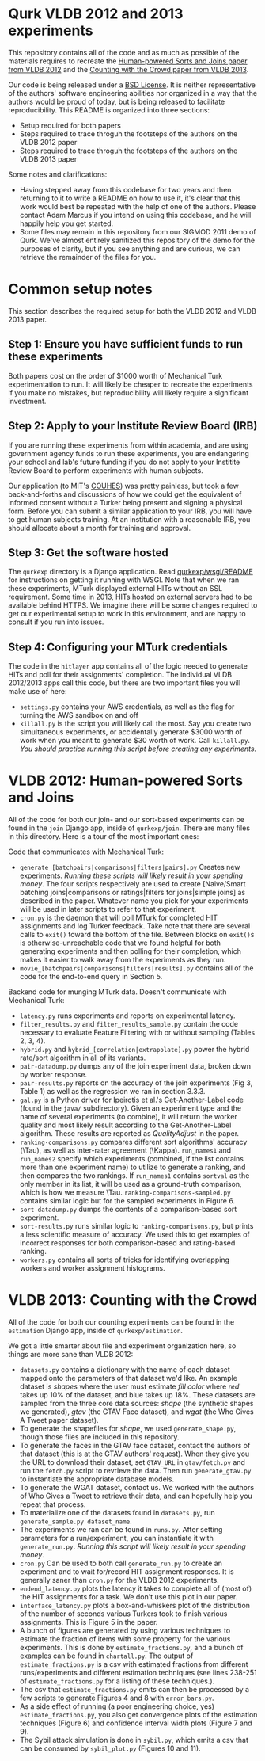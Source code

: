 # Qurk VLDB 2012 and 2013 experiments

This repository contains all of the code and as much as possible of the materials requires to recreate the [Human-powered Sorts and Joins paper from VLDB 2012](http://marcua.net/papers/qurk-vldb2012.pdf) and the [Counting with the Crowd paper from VLDB 2013](http://marcua.net/papers/qurk-vldb2013.pdf).

Our code is being released under a [BSD License](LICENSE).  It is neither representative of the authors' software engineering abilities nor organized in a way that the authors would be proud of today, but is being released to facilitate reproducibility.  This README is organized into three sections:

* Setup required for both papers
* Steps required to trace throguh the footsteps of the authors on the VLDB 2012 paper
* Steps required to trace throguh the footsteps of the authors on the VLDB 2013 paper

Some notes and clarifications:

* Having stepped away from this codebase for two years and then returning to it to write a README on how to use it, it's clear that this work would best be repeated with the help of one of the authors.  Please contact Adam Marcus if you intend on using this codebase, and he will happily help you get started.
* Some files may remain in this repository from our SIGMOD 2011 demo of Qurk.  We've almost entirely sanitized this repository of the demo for the purposes of clarity, but if you see anything and are curious, we can retrieve the remainder of the files for you.


# Common setup notes
This section describes the required setup for both the VLDB 2012 and VLDB 2013 paper.

## Step 1: Ensure you have sufficient funds to run these experiments
Both papers cost on the order of $1000 worth of Mechanical Turk experimentation to run.  It will likely be cheaper to recreate the experiments if you make no mistakes, but reproducibility will likely require a significant investment.


## Step 2: Apply to your Institute Review Board (IRB)
If you are running these experiments from within academia, and are using government agency funds to run these experiments, you are endangering your school and lab's future funding if you do not apply to your Institite Review Board to perform experiments with human subjects.

Our application (to MIT's [COUHES](http://couhes.mit.edu/)) was pretty painless, but took a few back-and-forths and discussions of how we could get the equivalent of informed consent without a Turker being present and signing a physical form.  Before you can submit a similar application to your IRB, you will have to get human subjects training.  At an institution with a reasonable IRB, you should allocate about a month for training and approval.


## Step 3: Get the software hosted
The `qurkexp` directory is a Django application.  Read [qurkexp/wsgi/README](qurkexp/wsgi/README) for instructions on getting it running with WSGI.  Note that when we ran these experiments, MTurk displayed external HITs without an SSL requirement.  Some time in 2013, HITs hosted on external servers had to be available behind HTTPS.  We imagine there will be some changes required to get our experimental setup to work in this environment, and are happy to consult if you run into issues.

## Step 4: Configuring your MTurk credentials
The code in the `hitlayer` app contains all of the logic needed to generate HITs and poll for their assignments' completion.  The individual VLDB 2012/2013 apps call this code, but there are two important files you will make use of here:

  * `settings.py` contains your AWS credentials, as well as the flag for turning the AWS sandbox on and off
  * `killall.py` is the script you will likely call the most.  Say you create two simultaneous experiments, or accidentally generate $3000 worth of work when you meant to generate $30 worth of work.  Call `killall.py`.  _You should practice running this script before creating any experiments._


# VLDB 2012: Human-powered Sorts and Joins
All of the code for both our join- and our sort-based experiments can be found in the `join` Django app, inside of `qurkexp/join`.  There are many files in this directory.  Here is a tour of the most important ones:


Code that communicates with Mechanical Turk:

  * `generate_[batchpairs|comparisons|filters|pairs].py` Creates new experiments.  *Running these scripts will likely result in your spending money*.  The four scripts respectively are used to create [Naive/Smart batching joins|comparisons or ratings|filters for joins|simple joins] as described in the paper.  Whatever name you pick for your experiments will be used in later scripts to refer to that experiment.
  * `cron.py` is the daemon that will poll MTurk for completed HIT assignments and log Turker feedback.  Take note that there are several calls to `exit()` toward the bottom of the file.  Between blocks on `exit()`s is otherwise-unreachable code that we found helpful for both generating experiments and then polling for their completion, which makes it easier to walk away from the experiments as they run.
  * `movie_[batchpairs|comparisons|filters|results].py` contains all of the code for the end-to-end query in Section 5.
  
Backend code for munging MTurk data.  Doesn't communicate with Mechanical Turk:

  * `latency.py` runs experiments and reports on experimental latency.
  * `filter_results.py` and `filter_results_sample.py` contain the code necessary to evaluate Feature Filtering with or without sampling (Tables 2, 3, 4).
  * `hybrid.py` and `hybrid_[correlation|extrapolate].py` power the hybrid rate/sort algorithm in all of its variants.
  * `pair-datadump.py` dumps any of the join experiment data, broken down by worker response.
  * `pair-results.py` reports on the accuracy of the join experiments (Fig 3, Table 1) as well as the regression we ran in section 3.3.3.
  * `gal.py` is a Python driver for Ipeirotis et al.'s Get-Another-Label code (found in the `java/` subdirectory).  Given an experiment type and the name of several experiments (to combine), it will return the worker quality and most likely result according to the Get-Another-Label algorithm.  These results are reported as *QualityAdjust* in the paper.  
  * `ranking-comparisons.py` compares different sort algorithms' accuracy (\Tau), as well as inter-rater agreement (\Kappa).  `run_names1` and `run_names2` specify which experiments (combined, if the list contains more than one experiment name) to utilize to generate a ranking, and then compares the two rankings. If `run_names1` contains `sortval` as the only member in its list, it will be used as a ground-truth comparison, which is how we measure \Tau. `ranking-comparisons-sampled.py` contains similar logic but for the sampled experiments in Figure 6.
  * `sort-datadump.py` dumps the contents of a comparison-based sort experiment.
  * `sort-results.py` runs similar logic to `ranking-comparisons.py`, but prints a less scientific measure of accuracy.  We used this to get examples of incorrect responses for both comparison-based and rating-based ranking.
  * `workers.py` contains all sorts of tricks for identifying overlapping workers and worker assignment histograms.




# VLDB 2013: Counting with the Crowd
All of the code for both our counting experiments can be found in the `estimation` Django app, inside of `qurkexp/estimation`. 

We got a little smarter about file and experiment organization here, so things are more sane than VLDB 2012:

* `datasets.py` contains a dictionary with the name of each dataset mapped onto the parameters of that dataset we'd like.  An example dataset is *shapes* where the user must estimate *fill color* where *red* takes up 10% of the dataset, and blue takes up 18%.  These datasets are sampled from the three core data sources: *shape* (the synthetic shapes we generated), *gtav* (the GTAV Face dataset), and *wgat* (the Who Gives A Tweet paper dataset).
* To generate the shapefiles for *shape*, we used `generate_shape.py`, though those files are included in this repository.
* To generate the faces in the GTAV face dataset, contact the authors of that dataset (this is at the GTAV authors' request).  When they give you the URL to download their dataset, set `GTAV_URL` in `gtav/fetch.py` and run the `fetch.py` script to revrieve the data.  Then run `generate_gtav.py` to instantiate the appropriate database models.
* To generate the WGAT dataset, contact us.  We worked with the authors of Who Gives a Tweet to retrieve their data, and can hopefully help you repeat that process.
* To materialize one of the datasets found in `datasets.py`, run `generate_sample.py dataset_name`.
* The experiments we ran can be found in `runs.py`.  After setting parameters for a run/experiment, you can instantiate it with `generate_run.py`.  *Running this script will likely result in your spending money*.
* `cron.py` Can be used to both call `generate_run.py` to create an experiment and to wait for/record HIT assignment responses.  It is generally saner than `cron.py` for the VLDB 2012 experiments.
* `endend_latency.py` plots the latency it takes to complete all of (most of) the HIT assignments for a task.  We don't use this plot in our paper.
* `interface_latency.py` plots a box-and-whiskers plot of the distribution of the number of seconds various Turkers took to finish various assignments.  This is Figure 5 in the paper.
* A bunch of figures are generated by using various techniques to estimate the fraction of items with some property for the various experiments.  This is done by `estimate_fractions.py`, and a bunch of examples can be found in `chartall.py`.  The output of `estimate_fractions.py` is a csv with estimated fractions from different runs/experiments and different estimation techniques (see lines 238-251 of `estimate_fractions.py` for a listing of these techniques.).
* The csv that `estimate_fractions.py` emits can then be processed by a few scripts to generate Figures 4 and 8 with `error_bars.py`.
* As a side effect of running (a poor engineering choice, yes) `estimate_fractions.py`, you also get convergence plots of the estimation techniques (Figure 6) and confidence interval width plots (Figure 7 and 9).
* The Sybil attack simulation is done in `sybil.py`, which emits a csv that can be consumed by `sybil_plot.py` (Figures 10 and 11).
